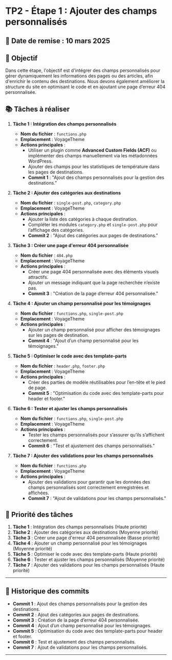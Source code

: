 # TP2 - Étape 1 : Ajouter des champs personnalisés

## 📅 Date de remise : 10 mars 2025

## 🎯 Objectif
Dans cette étape, l'objectif est d'intégrer des champs personnalisés pour gérer dynamiquement les informations des pages ou des articles, afin d'enrichir le contenu des destinations. Nous devons également améliorer la structure du site en optimisant le code et en ajoutant une page d’erreur 404 personnalisée.

## 📚 Tâches à réaliser

1. **Tâche 1 : Intégration des champs personnalisés**
   - **Nom du fichier** : `functions.php`
   - **Emplacement** : VoyageTheme
   - **Actions principales** :
     - Utiliser un plugin comme **Advanced Custom Fields (ACF)** ou implémenter des champs manuellement via les métadonnées WordPress.
     - Ajouter des champs pour les statistiques de température dans les pages de destinations.
     - **Commit 1** : "Ajout des champs personnalisés pour la gestion des destinations."

2. **Tâche 2 : Ajouter des catégories aux destinations**
   - **Nom du fichier** : `single-post.php`, `category.php`
   - **Emplacement** : VoyageTheme
   - **Actions principales** :
     - Ajouter la liste des catégories à chaque destination.
     - Compléter les modules `category.php` et `single-post.php` pour l’affichage des catégories.
     - **Commit 2** : "Ajout des catégories aux pages de destinations."

3. **Tâche 3 : Créer une page d'erreur 404 personnalisée**
   - **Nom du fichier** : `404.php`
   - **Emplacement** : VoyageTheme
   - **Actions principales** :
     - Créer une page 404 personnalisée avec des éléments visuels attractifs.
     - Ajouter un message indiquant que la page recherchée n’existe pas.
     - **Commit 3** : "Création de la page d’erreur 404 personnalisée."

4. **Tâche 4 : Ajouter un champ personnalisé pour les témoignages**
   - **Nom du fichier** : `functions.php`, `single-post.php`
   - **Emplacement** : VoyageTheme
   - **Actions principales** :
     - Ajouter un champ personnalisé pour afficher des témoignages sur les pages de destination.
     - **Commit 4** : "Ajout d’un champ personnalisé pour les témoignages."

5. **Tâche 5 : Optimiser le code avec des template-parts**
   - **Nom du fichier** : `header.php`, `footer.php`
   - **Emplacement** : VoyageTheme
   - **Actions principales** :
     - Créer des parties de modèle réutilisables pour l’en-tête et le pied de page.
     - **Commit 5** : "Optimisation du code avec des template-parts pour header et footer."

6. **Tâche 6 : Tester et ajuster les champs personnalisés**
   - **Nom du fichier** : `functions.php`, `single-post.php`
   - **Emplacement** : VoyageTheme
   - **Actions principales** :
     - Tester les champs personnalisés pour s’assurer qu’ils s’affichent correctement.
     - **Commit 6** : "Test et ajustement des champs personnalisés."

7. **Tâche 7 : Ajouter des validations pour les champs personnalisés**
   - **Nom du fichier** : `functions.php`
   - **Emplacement** : VoyageTheme
   - **Actions principales** :
     - Ajouter des validations pour garantir que les données des champs personnalisés sont correctement enregistrées et affichées.
     - **Commit 7** : "Ajout de validations pour les champs personnalisés."

## 📌 Priorité des tâches
1. **Tâche 1** : Intégration des champs personnalisés (Haute priorité)
2. **Tâche 2** : Ajouter des catégories aux destinations (Moyenne priorité)
3. **Tâche 3** : Créer une page d'erreur 404 personnalisée (Basse priorité)
4. **Tâche 4** : Ajouter un champ personnalisé pour les témoignages (Moyenne priorité)
5. **Tâche 5** : Optimiser le code avec des template-parts (Haute priorité)
6. **Tâche 6** : Tester et ajuster les champs personnalisés (Moyenne priorité)
7. **Tâche 7** : Ajouter des validations pour les champs personnalisés (Haute priorité)

---

## 🔄 Historique des commits
- **Commit 1** : Ajout des champs personnalisés pour la gestion des destinations.
- **Commit 2** : Ajout des catégories aux pages de destinations.
- **Commit 3** : Création de la page d’erreur 404 personnalisée.
- **Commit 4** : Ajout d’un champ personnalisé pour les témoignages.
- **Commit 5** : Optimisation du code avec des template-parts pour header et footer.
- **Commit 6** : Test et ajustement des champs personnalisés.
- **Commit 7** : Ajout de validations pour les champs personnalisés.
---
